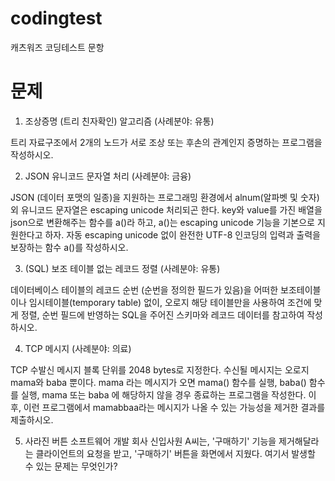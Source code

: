 # codingtest
캐츠워즈 코딩테스트 문항

# 문제
1. 조상증명 (트리 친자확인) 알고리즘 (사례분야: 유통)

트리 자료구조에서 2개의 노드가 서로 조상 또는 후손의 관계인지 증명하는 프로그램을 작성하시오.

2. JSON 유니코드 문자열 처리 (사례분야: 금융)

JSON (데이터 포맷의 일종)을 지원하는 프로그래밍 환경에서 alnum(알파벳 및 숫자) 외 유니코드 문자열은 escaping unicode 처리되곤 한다.
key와 value를 가진 배열을 json으로 변환해주는 함수를 a()라 하고, a()는 escaping unicode 기능을 기본으로 지원한다고 하자.
자동 escaping unicode 없이 완전한 UTF-8 인코딩의 입력과 출력을 보장하는 함수 a()를 작성하시오.

3. (SQL) 보조 테이블 없는 레코드 정렬 (사례분야: 유통)

데이터베이스 테이블의 레코드 순번 (순번을 정의한 필드가 있음)을 어떠한 보조테이블이나 임시테이블(temporary table) 없이, 오로지 해당 테이블만을 사용하여 조건에 맞게 정렬, 순번 필드에 반영하는 SQL을 주어진 스키마와 레코드 데이터를 참고하여 작성하시오.

4. TCP 메시지 (사례분야: 의료)

TCP 수발신 메시지 블록 단위를 2048 bytes로 지정한다. 수신될 메시지는 오로지 mama와 baba 뿐이다. mama 라는 메시지가 오면 mama() 함수를 실행, baba() 함수를 실행, mama 또는 baba 에 해당하지 않을 경우 종료하는 프로그램을 작성한다. 이후, 이런 프로그램에서 mamabbaa라는 메시지가 나올 수 있는 가능성을 제거한 결과를 제출하시오.

5. 사라진 버튼
소프트웨어 개발 회사 신입사원 A씨는, '구매하기' 기능을 제거해달라는 클라이언트의 요청을 받고, '구매하기' 버튼을 화면에서 지웠다. 여기서 발생할 수 있는 문제는 무엇인가?
